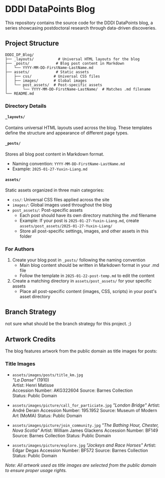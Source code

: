 # DDDI DataPoints Blog

This repository contains the source code for the DDDI DataPoints blog, a series showcasing postdoctoral research through data-driven discoveries.

## Project Structure

```
DDDI_DP_Blog/
├── _layouts/           # Universal HTML layouts for the blog
├── _posts/            # Blog post content in Markdown
│   └── YYYY-MM-DD-FirstName-LastName.md
├── assets/            # Static assets
│   ├── css/          # Universal CSS files
│   ├── images/       # Global images
│   └── post_assets/  # Post-specific assets
│       └── YYYY-MM-DD-FirstName-LastName/  # Matches .md filename
└── README.md
```

### Directory Details
#### `_layouts/`
Contains universal HTML layouts used across the blog. These templates define the structure and appearance of different page types.

#### `_posts/`
Stores all blog post content in Markdown format. 
- Naming convention: `YYYY-MM-DD-FirstName-LastName.md`
- Example: `2025-01-27-Yuxin-Liang.md`

#### `assets/`
Static assets organized in three main categories:
- `css/`: Universal CSS files applied across the site
- `images/`: Global images used throughout the blog
- `post_assets/`: Post-specific assets
  - Each post should have its own directory matching the .md filename
  - Example: If your post is `2025-01-27-Yuxin-Liang.md`, create `assets/post_assets/2025-01-27-Yuxin-Liang/`
  - Store all post-specific settings, images, and other assets in this folder

### For Authors
1. Create your blog post in `_posts/` following the naming convention
   - Main blog content should be written in Markdown format in your .md file
   - Follow the template in `2025-01-22-post-temp.md` to edit the content
2. Create a matching directory in `assets/post_assets/` for your specific assets
   - Place all post-specific content (images, CSS, scripts) in your post's asset directory


## Branch Strategy
not sure what should be the branch strategy for this project. ;\)

## Artwork Credits

The blog features artwork from the public domain as title images for posts:

### Title Images
- `assets/images/posts/title_km.jpg`  
  *"La Danse"* (1910)  
  Artist: Henri Matisse  
  Accession Number: AKG322604 
  Source: Barnes Collection  
  Status: Public Domain

- `assets/images/picture/call_for_particiate.jpg`
  *"London Bridge"*
  Artist: André Derain
  Accession Number: 195.1952
  Source: Museum of Modern Art (MoMA)
  Status: Public Domain

- `assets/images/picture/join_community.jpg`
  *"The Bathing Hour, Chester, Nova Scotia"*
  Artist: William James Glackens
  Accession Number: BF149
  Source: Barnes Collection
  Status: Public Domain

- `assets/images/picture/explore.jpg`
  *"Jockeys and Race Horses"*
  Artist: Edgar Degas
  Accession Number: BF572
  Source: Barnes Collection
  Status: Public Domain



*Note: All artwork used as title images are selected from the public domain to ensure proper usage rights.*

